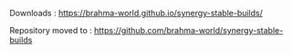 Downloads : https://brahma-world.github.io/synergy-stable-builds/

Repository moved to : https://github.com/brahma-world/synergy-stable-builds
